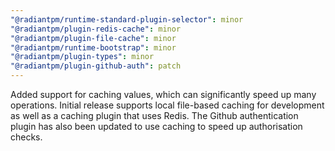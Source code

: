 ```yaml
---
"@radiantpm/runtime-standard-plugin-selector": minor
"@radiantpm/plugin-redis-cache": minor
"@radiantpm/plugin-file-cache": minor
"@radiantpm/runtime-bootstrap": minor
"@radiantpm/plugin-types": minor
"@radiantpm/plugin-github-auth": patch
---
```


Added support for caching values, which can significantly speed up many operations. Initial release supports local file-based caching for development as well as a caching plugin that uses Redis. The Github authentication plugin has also been updated to use caching to speed up authorisation checks.
